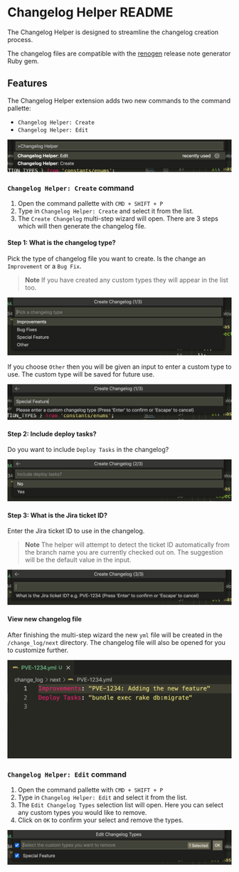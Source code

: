 # Changelog Helper README

The Changelog Helper is designed to streamline the changelog creation process.

The changelog files are compatible with the [renogen](https://github.com/DDAZZA/renogen) release note generator Ruby gem.

## Features

The Changelog Helper extension adds two new commands to the command pallette:
- `Changelog Helper: Create`
- `Changelog Helper: Edit`

![Commands](images/screenshots/commands.png 'Commands')

### `Changelog Helper: Create` command

1. Open the command pallette with `CMD + SHIFT + P`
2. Type in `Changelog Helper: Create` and select it from the list.
3. The `Create Changelog` multi-step wizard will open. There are 3 steps which will then generate the changelog file.

#### Step 1: What is the changelog type?

Pick the type of changelog file you want to create. Is the change an `Improvement` or a `Bug Fix`.

> **Note** If you have created any custom types they will appear in the list too.

![Step 1](images/screenshots/step-one-including-custom.png 'Step 1 custom input')

If you choose `Other` then you will be given an input to enter a custom type to use. The custom type will be saved for future use.

![Step 1](images/screenshots/step-one-custom-input.png 'Step 1 custom input')

#### Step 2: Include deploy tasks?

Do you want to include `Deploy Tasks` in the changelog?

![Step 2](images/screenshots/step-two.png 'Step 2')

#### Step 3: What is the Jira ticket ID?

Enter the Jira ticket ID to use in the changelog.

> **Note** The helper will attempt to detect the ticket ID automatically from the branch name you are currently checked out on. The suggestion will be the default value in the input.

![Step 3](images/screenshots/step-three.png 'Step 3')

#### View new changelog file

After finishing the multi-step wizard the new `yml` file will be created in the `/change_log/next` directory. The changelog file will also be opened for you to customize further.

![New Changelog](images/screenshots/new-changelog.png 'New Changelog')

### `Changelog Helper: Edit` command

1. Open the command pallette with `CMD + SHIFT + P`
2. Type in `Changelog Helper: Edit` and select it from the list.
3. The `Edit Changelog Types` selection list will open. Here you can select any custom types you would like to remove.
4. Click on `OK` to confirm your select and remove the types.

![Edit Command](images/screenshots/edit-changelog-types.png 'Edit Command')
